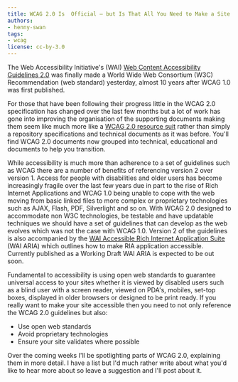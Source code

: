 ```yaml
---
title: WCAG 2.0 Is  Official — but Is That All You Need to Make a Site Accessible?
authors:
- henny-swan
tags:
- wcag
license: cc-by-3.0
---
```


<p>The Web Accessibility Initiative&#39;s (WAI) <a href="http://www.w3.org/TR/WCAG20/">Web Content Accessibility Guidelines 2.0</a> was finally made a World Wide Web Consortium (W3C) Recommendation (web standard) yesterday, almost 10 years after WCAG 1.0 was first published.</p>

<p>For those that have been following their progress little in the WCAG 2.0 specification has changed over the last few months but a lot of work has gone into improving the organisation of the supporting documents making them seem like much more like a <a href="http://www.w3.org/WAI/intro/wcag.php">WCAG 2.0 resource suit</a> rather than simply a repository specifications and technical documents as it was before. You&#39;ll find WCAG 2.0 documents now grouped into technical, educational and documents to help you transition.</p>

<p>While accessibility is much more than adherence to a set of guidelines such as WCAG there are a number of benefits of referencing version 2 over version 1. Access for people with disabilities and older users has become increasingly fragile over the last few years due in part to the rise of Rich Internet Applications and WCAG 1.0 being unable to cope with the web moving from basic linked files to more complex or proprietary technologies such as AJAX, Flash, PDF, Silverlight and so on. With WCAG 2.0 designed to accommodate non W3C technologies, be testable and have updatable techniques we should have a set of guidelines that can develop as the web evolves which was not the case with WCAG 1.0. Version 2 of the guidelines is also accompanied by the <a href="http://www.w3.org/WAI/intro/aria">WAI Accessible Rich Internet Application Suite</a> (WAI ARIA) which outlines how to make RIA application accessible. Currently published as a Working Draft WAI ARIA is expected to be out soon.</p>

<p>Fundamental to accessibility is using open web standards to guarantee universal access to your sites whether it is viewed by disabled users such as a blind user with a screen reader, viewed on PDA&#39;s, mobiles, set-top boxes, displayed in older browsers or designed to be print ready. If you really want to make your site accessible then you need to not only reference the WCAG 2.0 guidelines but also:</p>

<ul>
<li>Use open web standards</li>
<li>Avoid proprietary technologies</li>
<li>Ensure your site validates where possible</li>
</ul>

<p>Over the coming weeks I&#39;ll be spotlighting parts of WCAG 2.0, explaining them in more detail. I have a list but I&#39;d much rather write about what you&#39;d like to hear more about so leave a suggestion and I&#39;ll post about it.</p>
